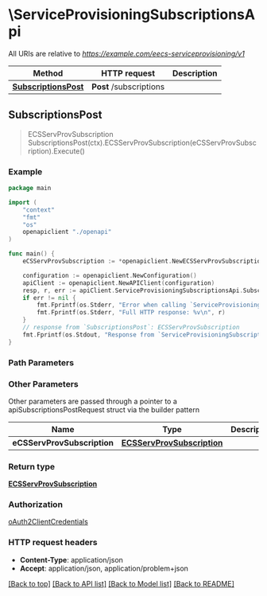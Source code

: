 # \ServiceProvisioningSubscriptionsApi

All URIs are relative to *https://example.com/eecs-serviceprovisioning/v1*

Method | HTTP request | Description
------------- | ------------- | -------------
[**SubscriptionsPost**](ServiceProvisioningSubscriptionsApi.md#SubscriptionsPost) | **Post** /subscriptions | 



## SubscriptionsPost

> ECSServProvSubscription SubscriptionsPost(ctx).ECSServProvSubscription(eCSServProvSubscription).Execute()





### Example

```go
package main

import (
    "context"
    "fmt"
    "os"
    openapiclient "./openapi"
)

func main() {
    eCSServProvSubscription := *openapiclient.NewECSServProvSubscription("EecId_example") // ECSServProvSubscription | 

    configuration := openapiclient.NewConfiguration()
    apiClient := openapiclient.NewAPIClient(configuration)
    resp, r, err := apiClient.ServiceProvisioningSubscriptionsApi.SubscriptionsPost(context.Background()).ECSServProvSubscription(eCSServProvSubscription).Execute()
    if err != nil {
        fmt.Fprintf(os.Stderr, "Error when calling `ServiceProvisioningSubscriptionsApi.SubscriptionsPost``: %v\n", err)
        fmt.Fprintf(os.Stderr, "Full HTTP response: %v\n", r)
    }
    // response from `SubscriptionsPost`: ECSServProvSubscription
    fmt.Fprintf(os.Stdout, "Response from `ServiceProvisioningSubscriptionsApi.SubscriptionsPost`: %v\n", resp)
}
```

### Path Parameters



### Other Parameters

Other parameters are passed through a pointer to a apiSubscriptionsPostRequest struct via the builder pattern


Name | Type | Description  | Notes
------------- | ------------- | ------------- | -------------
 **eCSServProvSubscription** | [**ECSServProvSubscription**](ECSServProvSubscription.md) |  | 

### Return type

[**ECSServProvSubscription**](ECSServProvSubscription.md)

### Authorization

[oAuth2ClientCredentials](../README.md#oAuth2ClientCredentials)

### HTTP request headers

- **Content-Type**: application/json
- **Accept**: application/json, application/problem+json

[[Back to top]](#) [[Back to API list]](../README.md#documentation-for-api-endpoints)
[[Back to Model list]](../README.md#documentation-for-models)
[[Back to README]](../README.md)

